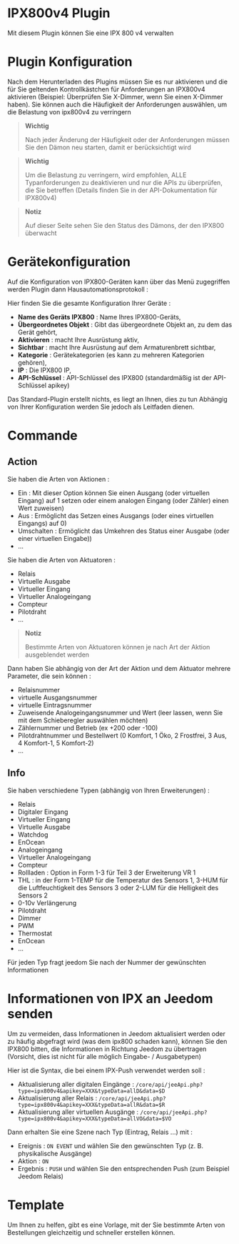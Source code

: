 # IPX800v4 Plugin

Mit diesem Plugin können Sie eine IPX 800 v4 verwalten

# Plugin Konfiguration

Nach dem Herunterladen des Plugins müssen Sie es nur aktivieren und die für Sie geltenden Kontrollkästchen für Anforderungen an IPX800v4 aktivieren (Beispiel: Überprüfen Sie X-Dimmer, wenn Sie einen X-Dimmer haben). Sie können auch die Häufigkeit der Anforderungen auswählen, um die Belastung von ipx800v4 zu verringern

> **Wichtig**
>
> Nach jeder Änderung der Häufigkeit oder der Anforderungen müssen Sie den Dämon neu starten, damit er berücksichtigt wird

> **Wichtig**
>
> Um die Belastung zu verringern, wird empfohlen, ALLE Typanforderungen zu deaktivieren und nur die APIs zu überprüfen, die Sie betreffen (Details finden Sie in der API-Dokumentation für IPX800v4)

> **Notiz**
>
> Auf dieser Seite sehen Sie den Status des Dämons, der den IPX800 überwacht

# Gerätekonfiguration

Auf die Konfiguration von IPX800-Geräten kann über das Menü zugegriffen werden
Plugin dann Hausautomationsprotokoll :

Hier finden Sie die gesamte Konfiguration Ihrer Geräte :

-   **Name des Geräts IPX800** : Name Ihres IPX800-Geräts,
-   **Übergeordnetes Objekt** : Gibt das übergeordnete Objekt an, zu dem das Gerät gehört,
-   **Aktivieren** : macht Ihre Ausrüstung aktiv,
-   **Sichtbar** : macht Ihre Ausrüstung auf dem Armaturenbrett sichtbar,
-   **Kategorie** : Gerätekategorien (es kann zu mehreren Kategorien gehören),
-   **IP** : Die IPX800 IP,
-   **API-Schlüssel** : API-Schlüssel des IPX800 (standardmäßig ist der API-Schlüssel apikey)

Das Standard-Plugin erstellt nichts, es liegt an Ihnen, dies zu tun
Abhängig von Ihrer Konfiguration werden Sie jedoch als Leitfaden dienen.

# Commande

## Action

Sie haben die Arten von Aktionen :

- Ein : Mit dieser Option können Sie einen Ausgang (oder virtuellen Eingang) auf 1 setzen oder einem analogen Eingang (oder Zähler) einen Wert zuweisen)
- Aus : Ermöglicht das Setzen eines Ausgangs (oder eines virtuellen Eingangs) auf 0)
- Umschalten : Ermöglicht das Umkehren des Status einer Ausgabe (oder einer virtuellen Eingabe))
- ...

Sie haben die Arten von Aktuatoren :

- Relais
- Virtuelle Ausgabe
- Virtueller Eingang
- Virtueller Analogeingang
- Compteur
- Pilotdraht
- ...

> **Notiz**
>
> Bestimmte Arten von Aktuatoren können je nach Art der Aktion ausgeblendet werden

Dann haben Sie abhängig von der Art der Aktion und dem Aktuator mehrere Parameter, die sein können :

- Relaisnummer
- virtuelle Ausgangsnummer
- virtuelle Eintragsnummer
- Zuweisende Analogeingangsnummer und Wert (leer lassen, wenn Sie mit dem Schieberegler auswählen möchten)
- Zählernummer und Betrieb (ex +200 oder -100)
- Pilotdrahtnummer und Bestellwert (0 Komfort, 1 Öko, 2 Frostfrei, 3 Aus, 4 Komfort-1, 5 Komfort-2)
- ...

## Info

Sie haben verschiedene Typen (abhängig von Ihren Erweiterungen) :

- Relais
- Digitaler Eingang
- Virtueller Eingang
- Virtuelle Ausgabe
- Watchdog
- EnOcean
- Analogeingang
- Virtueller Analogeingang
- Compteur
- Rollladen : Option in Form 1-3 für Teil 3 der Erweiterung VR 1
- THL : in der Form 1-TEMP für die Temperatur des Sensors 1, 3-HUM für die Luftfeuchtigkeit des Sensors 3 oder 2-LUM für die Helligkeit des Sensors 2
- 0-10v Verlängerung
- Pilotdraht
- Dimmer
- PWM
- Thermostat
- EnOcean
- ...

Für jeden Typ fragt jeedom Sie nach der Nummer der gewünschten Informationen

# Informationen von IPX an Jeedom senden

Um zu vermeiden, dass Informationen in Jeedom aktualisiert werden oder zu häufig abgefragt wird (was dem ipx800 schaden kann), können Sie den IPX800 bitten, die Informationen in Richtung Jeedom zu übertragen (Vorsicht, dies ist nicht für alle möglich Eingabe- / Ausgabetypen)

Hier ist die Syntax, die bei einem IPX-Push verwendet werden soll :

- Aktualisierung aller digitalen Eingänge : ``/core/api/jeeApi.php?type=ipx800v4&apikey=XXX&typeData=allD&data=$D``
- Aktualisierung aller Relais : ``/core/api/jeeApi.php?type=ipx800v4&apikey=XXX&typeData=allR&data=$R``
- Aktualisierung aller virtuellen Ausgänge : ``/core/api/jeeApi.php?type=ipx800v4&apikey=XXX&typeData=allVO&data=$VO``

Dann erhalten Sie eine Szene nach Typ (Eintrag, Relais ...) mit :

- Ereignis : ``ON EVENT`` und wählen Sie den gewünschten Typ (z. B. physikalische Ausgänge)
- Aktion : ``ON``
- Ergebnis : ``PUSH`` und wählen Sie den entsprechenden Push (zum Beispiel Jeedom Relais)

# Template

Um Ihnen zu helfen, gibt es eine Vorlage, mit der Sie bestimmte Arten von Bestellungen gleichzeitig und schneller erstellen können.
